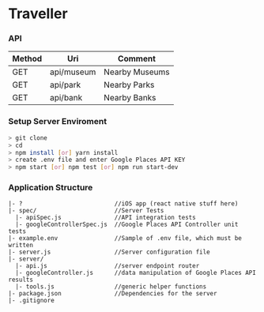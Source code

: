 # Traveller

### API

| Method | Uri          | Comment          | 
|--------|--------------|------------------|
| GET    | api/museum   | Nearby Museums   |
| GET    | api/park     | Nearby Parks     |
| GET    | api/bank     | Nearby Banks     |

### Setup Server Enviroment

```sh
> git clone 
> cd 
> npm install [or] yarn install
> create .env file and enter Google Places API KEY
> npm start [or] npm test [or] npm run start-dev
```
### Application Structure

```
|- ?                          //iOS app (react native stuff here)
|- spec/                      //Server Tests
  |- apiSpec.js               //API integration tests
  |- googleControllerSpec.js  //Google Places API Controller unit tests
|- example.env                //Sample of .env file, which must be written 
|- server.js                  //Server configuration file 
|- server/          
  |- api.js                   //server endpoint router
  |- googleController.js      //data manipulation of Google Places API results
  |- tools.js                 //generic helper functions
|- package.json               //Dependencies for the server
|- .gitignore
```
